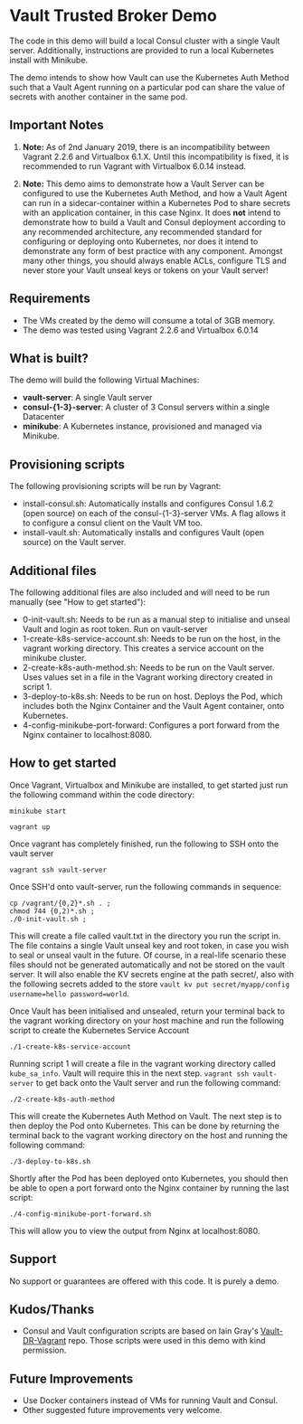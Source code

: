 # Vault Trusted Broker Demo

The code in this demo will build a local Consul cluster with a single Vault server. Additionally, instructions are provided to run a local Kubernetes install with Minikube.

The demo intends to show how Vault can use the Kubernetes Auth Method such that a Vault Agent running on a particular pod can share the value of secrets with another container in the same pod.

## Important Notes

1. **Note:** As of 2nd January 2019, there is an incompatibility between Vagrant 2.2.6 and Virtualbox 6.1.X. Until this incompatibility is fixed, it is recommended to run Vagrant with Virtualbox 6.0.14 instead.

2. **Note:** This demo aims to demonstrate how a Vault Server can be configured to use the Kubernetes Auth Method, and how a Vault Agent can run in a sidecar-container within a Kubernetes Pod to share secrets with an application container, in this case Nginx. It does **not** intend to demonstrate how to build a Vault and Consul deployment according to any recommended architecture, any recommended standard for configuring or deploying onto Kubernetes, nor does it intend to demonstrate any form of best practice with any component. Amongst many other things, you should always enable ACLs, configure TLS and never store your Vault unseal keys or tokens on your Vault server!

## Requirements
* The VMs created by the demo will consume a total of 3GB memory.
* The demo was tested using Vagrant 2.2.6 and Virtualbox 6.0.14


## What is built?

The demo will build the following Virtual Machines:
* **vault-server**: A single Vault server
* **consul-{1-3}-server**: A cluster of 3 Consul servers within a single Datacenter
* **minikube**: A Kubernetes instance, provisioned and managed via Minikube.

## Provisioning scripts
The following provisioning scripts will be run by Vagrant:
* install-consul.sh: Automatically installs and configures Consul 1.6.2 (open source) on each of the consul-{1-3}-server VMs. A flag allows it to configure a consul client on the Vault VM too.
* install-vault.sh: Automatically installs and configures Vault (open source) on the Vault server.

## Additional files
The following additional files are also included and will need to be run manually (see "How to get started"):
* 0-init-vault.sh: Needs to be run as a manual step to initialise and unseal Vault and login as root token. Run on vault-server
* 1-create-k8s-service-account.sh: Needs to be run on the host, in the vagrant working directory. This creates a service account on the minikube cluster.
* 2-create-k8s-auth-method.sh: Needs to be run on the Vault server. Uses values set in a file in the Vagrant working directory created in script 1.
* 3-deploy-to-k8s.sh: Needs to be run on host. Deploys the Pod, which includes both the Nginx Container and the Vault Agent container, onto Kubernetes.
* 4-config-minikube-port-forward: Configures a port forward from the Nginx container to localhost:8080.

## How to get started
Once Vagrant, Virtualbox and Minikube are installed, to get started just run the following command within the code directory:

```
minikube start
```
```
vagrant up
```
Once vagrant has completely finished, run the following to SSH onto the vault server
```
vagrant ssh vault-server
```
Once SSH'd onto vault-server, run the following commands in sequence:
```
cp /vagrant/{0,2}*.sh . ;
chmod 744 {0,2)*.sh ;
./0-init-vault.sh ;
```
This will create a file called vault.txt in the directory you run the script in. The file contains a single Vault unseal key and root token, in case you wish to seal or unseal vault in the future. Of course, in a real-life scenario these files should not be generated automatically and not be stored on the vault server. It will also enable the KV secrets engine at the path secret/, also with the following secrets added to the store `vault kv put secret/myapp/config username=hello password=world`.

Once Vault has been initialised and unsealed, return your terminal back to the vagrant working directory on your host machine and run the following script to create the Kubernetes Service Account
```
./1-create-k8s-service-account
```
Running script 1 will create a file in the vagrant working directory called `kube_sa_info`. Vault will require this in the next step. `vagrant ssh vault-server` to get back onto the Vault server and run the following command:
```
./2-create-k8s-auth-method
```
This will create the Kubernetes Auth Method on Vault. The next step is to then deploy the Pod onto Kubernetes. This can be done by returning the terminal back to the vagrant working directory on the host and running the following command:
```
./3-deploy-to-k8s.sh
```
Shortly after the Pod has been deployed onto Kubernetes, you should then be able to open a port forward onto the Nginx container by running the last script:
```
./4-config-minikube-port-forward.sh
```
This will allow you to view the output from Nginx at localhost:8080.

## Support
No support or guarantees are offered with this code. It is purely a demo.

## Kudos/Thanks
- Consul and Vault configuration scripts are based on Iain Gray's [Vault-DR-Vagrant](https://github.com/iainthegray/vault-dr-vagrant) repo. Those scripts were used in this demo with kind permission.

## Future Improvements
* Use Docker containers instead of VMs for running Vault and Consul.
* Other suggested future improvements very welcome.
